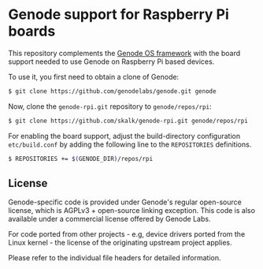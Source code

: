 # Genode support for Raspberry Pi boards

This repository complements the [Genode OS framework](https://genode.org) with
the board support needed to use Genode on Raspberry Pi based devices.

To use it, you first need to obtain a clone of Genode:

```sh
$ git clone https://github.com/genodelabs/genode.git genode
```

Now, clone the `genode-rpi.git` repository to `genode/repos/rpi`:

```sh
$ git clone https://github.com/skalk/genode-rpi.git genode/repos/rpi
```

For enabling the board support, adjust the build-directory configuration
`etc/build.conf` by adding the following line to the `REPOSITORIES`
definitions.

```sh
$ REPOSITORIES += $(GENODE_DIR)/repos/rpi
```

License
-------

Genode-specific code is provided under Genode's regular open-source license,
which is AGPLv3 + open-source linking exception. This code is also available
under a commercial license offered by Genode Labs.

For code ported from other projects - e.g, device drivers ported from the
Linux kernel - the license of the originating upstream project applies.

Please refer to the individual file headers for detailed information.
